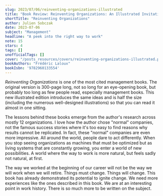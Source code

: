 ```yaml
---
slug: 2023/07/06/reinventing-organizations-illustrated
title: "Book Review: Reinventing Organizations: An Illustrated Invitation to Join the Conversation on Next-Stage Organizations"
shortTitle: "Reinventing Organizations"
author: Julien Sobczak
date: 2023-07-06
subject: "Management"
headline: "A peek into the right way to work"
note: 15
stars: 4
tags: []
unofficialTags: []
cover: "/posts_resources/covers/reinventing-organizations-illustrated.png"
bookAuthors: "Frédéric Laloux"
bookIsbn: '9782960133554'
---
```



_Reinventing Organizations_ is one of the most cited management books. The original version is 300-page long, not so long for an eye-opening book, but probably too long as few people read, especially management books. This new illustrated edition introduces the same ideas and is half the size (including the numerous well-designed illustrations) so that you can read it almost in one sitting.

The lessons behind these books emerge from the author's research across mostly 12 organizations. I love how the author chose "normal" companies, not the famous success stories where it's too easy to find reasons why results cannot be replicated. In fact, these "normal" companies are even more impressive. All around the world, people dare to act differently. When you stop seeing organizations as machines that must be optimized but as living systems that are constantly growing, you enter a world of new possibilities. A world where the way to work is more natural, but feels sadly not natural, at first.

The way we worked at the beginning of our career will not be the way we will work when we will retire. Things must change. Things will change. This book has already demonstrated its potential to ignite change. We need more experiences like the ones described in this book. We are at an interesting point in work history. There is so much more to be written on the subject.


